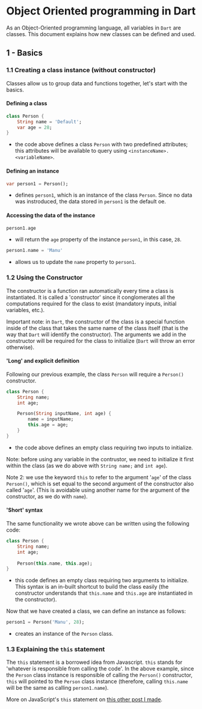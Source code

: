 # Object Oriented programming in Dart

As an Object-Oriented programming language, all variables in `Dart` are classes. This document explains how new classes can be defined and used.

## 1 - Basics
### 1.1 Creating a class instance (without constructor)
Classes allow us to group data and functions together, let's start with the basics. 

#### Defining a class
```dart
class Person {
    String name = 'Default';
    var age = 28;
}
```
- the code above defines a class `Person` with two predefined attributes; this attributes will be available to query using `<instanceName>.<variableName>`.

#### Defining an instance
```dart
var person1 = Person();
```
- defines `person1`, which is an instance of the class `Person`. Since no data was instroduced, the data stored in `person1` is the default oe.

#### Accessing the data of the instance
```dart
person1.age
```
- will return the `age` property of the instance `person1`, in this case, `28`.

```dart
person1.name = 'Manu'
```
- allows us to update the `name` property to `person1`.

### 1.2 Using the Constructor
The constructor is a function ran automatically every time a class is instantiated. It is called a 'constructor' since it conglomerates all the computations required for the class to exist (mandatory inputs, initial variables, etc.).

Important note: in `Dart`, the constructor of the class is a special function inside of the class that takes the same name of the class itself (that is the way that `Dart` will identify the constructor). The arguments we add in the constructor will be required for the class to initialize (`Dart` will throw an error otherwise).

#### 'Long' and explicit definition
Following our previous example, the class `Person` will require a `Person()` constructor. 

```dart
class Person {
    String name;
    int age;

    Person(String inputName, int age) {
        name = inputName;
        this.age = age;
    }
}
```
- the code above defines an empty class requiring two inputs to initialize.

Note: before using any variable in the contrustor, we need to initialize it first within the class (as we do above with `String name;` and `int age`).

Note 2: we use the keyword `this` to refer to the argument '`age`' of the class `Person()`, which is set equal to the second argument of the constructor also called '`age`'. (This is avoidable using another name for the argument of the constructor, as we do with `name`).

#### 'Short' syntax
The same functionality we wrote above can be written using the following code:
```dart
class Person {
    String name;
    int age;
    
    Person(this.name, this.age);
}
```
- this code defines an empty class requiring two arguments to initialize. This syntax is an in-built shortcut to build the class easily (the constructor understands that `this.name` and `this.age` are instantiated in the constructor).

Now that we have created a class, we can define an instance as follows:

```dart
person1 = Person('Manu', 28);
```
- creates an instance of the `Person` class.

### 1.3 Explaining the `this` statement
The `this` statement is a borrowed idea from Javascript. `this` stands for 'whatever is responsible from calling the code'. In the above example, since the `Person` class instance is responsible of calling the `Person()` constructor, `this` will pointed to the `Person` class instance (therefore, calling `this.name` will be the same as calling `person1.name`).

More on JavaScript's `this` statement on [this other post I made](https://github.com/lombardero/cheatsheets/blob/master/4-javascript/2-objects-js.md#23-the-this-statement).

